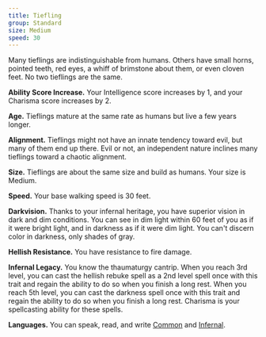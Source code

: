 ```yaml
---
title: Tiefling
group: Standard
size: Medium
speed: 30
---
```


Many tieflings are indistinguishable from humans. Others have small horns, pointed teeth, red eyes, a whiff of brimstone about them, or even cloven feet. No two tieflings are the same.

**Ability Score Increase.** Your Intelligence score increases by 1, and your Charisma score increases by 2.

**Age.** Tieflings mature at the same rate as humans but live a few years longer.

**Alignment.** Tieflings might not have an innate tendency toward evil, but many of them end up there. Evil or not, an independent nature inclines many tieflings toward a chaotic alignment.

**Size.** Tieflings are about the same size and build as humans. Your size is Medium.

**Speed.** Your base walking speed is 30 feet.

**Darkvision.** Thanks to your infernal heritage, you have superior vision in dark and dim conditions. You can see in dim light within 60 feet of you as if it were bright light, and in darkness as if it were dim light. You can't discern color in darkness, only shades of gray.

**Hellish Resistance.** You have resistance to fire damage.

**Infernal Legacy.** You know the thaumaturgy cantrip. When you reach 3rd level, you can cast the hellish rebuke spell as a 2nd level spell once with this trait and regain the ability to do so when you finish a long rest. When you reach 5th level, you can cast the darkness spell once with this trait and regain the ability to do so when you finish a long rest. Charisma is your spellcasting ability for these spells.

**Languages.** You can speak, read, and write [Common](/languages/common/) and [Infernal](/languages/infernal/).
